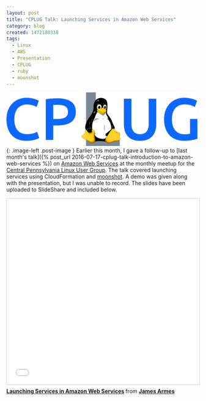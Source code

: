 ```yaml
---
layout: post
title: "CPLUG Talk: Launching Services in Amazon Web Services"
category: blog
created: 1472180338
tags:
  - Linux
  - AWS
  - Presentation
  - CPLUG
  - ruby
  - moonshot
---
```

![](/assets/images/2016/cplug-logo.png){: .image-left .post-image } Earlier this
month, I gave a follow-up to
[last month's talk]({% post_url 2016-07-17-cplug-talk-introduction-to-amazon-web-services %})
on [Amazon Web Services](http://aws.amazon.com) at the monthly meetup for the
[Central Pennsylvania Linux User Group](http://www.cplug.net). The talk covered
launching services using CloudFormation and
[moonshot](https://github.com/acquia/moonshot). A demo was given along with the
presentation, but I was unable to record. The slides have been uploaded to
SlideShare and included below.

<!--more-->

<iframe src="//www.slideshare.net/slideshow/embed_code/key/79DjFmB4pVw4J4" width="595" height="485" frameborder="0" marginwidth="0" marginheight="0" scrolling="no" style="border:1px solid #CCC; border-width:1px; margin-bottom:5px; max-width: 100%;" allowfullscreen> </iframe> <div style="margin-bottom:5px"> <strong> <a href="//www.slideshare.net/jamesiarmes/launching-services-in-amazon-web-services" title="Launching Services in Amazon Web Services" target="_blank">Launching Services in Amazon Web Services</a> </strong> from <strong><a target="_blank" href="//www.slideshare.net/jamesiarmes">James Armes</a></strong> </div>

